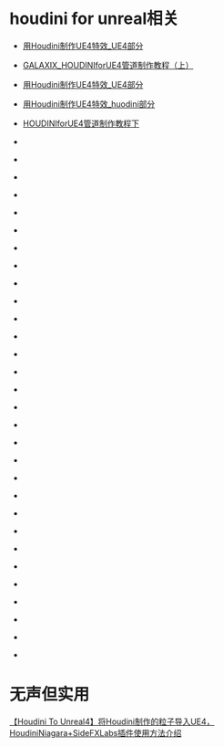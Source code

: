 # houdini for unreal相关

* [用Houdini制作UE4特效_UE4部分](https://www.bilibili.com/video/av69186014/)

* [GALAXIX_HOUDINIforUE4管道制作教程（上）](https://www.bilibili.com/video/BV1nE411e7vN)

* [用Houdini制作UE4特效_UE4部分](https://www.bilibili.com/video/BV1PJ411M74e)

* [用Houdini制作UE4特效_huodini部分](https://www.bilibili.com/video/BV1DJ411T7WV)

* [HOUDINIforUE4管道制作教程下](https://www.bilibili.com/video/BV1yJ411S7uf)

* []()

* []()

* []()

* []()

* []()

* []()

* []()

* []()

* []()

* []()

* []()

* []()

* []()

* []()

* []()

* []()

* []()

* []()

* []()

* []()

* []()

* []()

* []()

* []()

* []()

* []()

* []()

* []()

* []()

* []()

# 无声但实用

[【Houdini To Unreal4】将Houdini制作的粒子导入UE4，HoudiniNiagara+SideFXLabs插件使用方法介绍](https://www.bilibili.com/video/BV1bK411W787)
